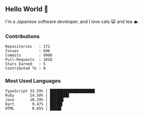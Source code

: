 ## Hello World 👋

I'm a Japanese software developer, and I love cats 😺 and tea 🫖.

### Contributions

    Repositories   : 172
    Issues         : 696
    Commits        : 9986
    Pull-Requests  : 1016
    Stars Earned   : 5
    Contributed To : 0

### Most Used Languages

    TypeScript 33.59% | ████████████████████
    Ruby       14.50% | ████████▌
    Java       10.29% | ██████
    Dart        9.47% | █████▌
    HTML        8.65% | █████
